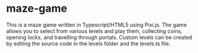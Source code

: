# maze-game
This is a maze game written in Typescript/HTML5 using Pixi.js. The game allows you to select from various levels and play them, collecting coins, opening locks, and travelling through portals. 
Custom levels can be created by editing the source code in the levels folder and the levels.ts file.
